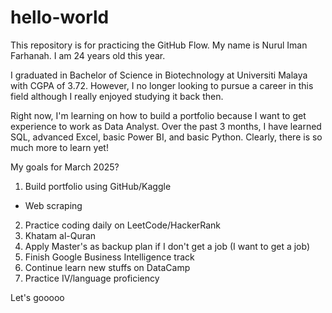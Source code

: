 # hello-world
This repository is for practicing the GitHub Flow.
My name is Nurul Iman Farhanah. I am 24 years old this year. 

I graduated in Bachelor of Science in Biotechnology at Universiti Malaya with CGPA of 3.72. However, I no longer looking to pursue a career in this field although I really enjoyed studying it back then.

Right now, I'm learning on how to build a portfolio because I want to get experience to work as Data Analyst. Over the past 3 months, I have learned SQL, advanced Excel, basic Power BI, and basic Python. Clearly, there is so much more to learn yet!

My goals for March 2025?
1. Build portfolio using GitHub/Kaggle
  - Web scraping
2. Practice coding daily on LeetCode/HackerRank
3. Khatam al-Quran
4. Apply Master's as backup plan if I don't get a job (I want to get a job)
5. Finish Google Business Intelligence track
6. Continue learn new stuffs on DataCamp
7. Practice IV/language proficiency

Let's gooooo
